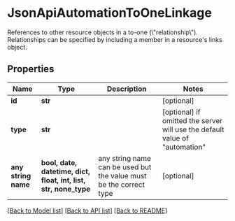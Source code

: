 # JsonApiAutomationToOneLinkage

References to other resource objects in a to-one (\\\"relationship\\\"). Relationships can be specified by including a member in a resource's links object.

## Properties
Name | Type | Description | Notes
------------ | ------------- | ------------- | -------------
**id** | **str** |  | [optional] 
**type** | **str** |  | [optional]  if omitted the server will use the default value of "automation"
**any string name** | **bool, date, datetime, dict, float, int, list, str, none_type** | any string name can be used but the value must be the correct type | [optional]

[[Back to Model list]](../README.md#documentation-for-models) [[Back to API list]](../README.md#documentation-for-api-endpoints) [[Back to README]](../README.md)


